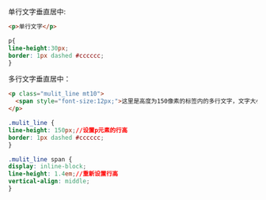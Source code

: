 单行文字垂直居中:

```html
<p>单行文字</p>
```

```css
p{
line-height:30px;
border: 1px dashed #cccccc;
}
```

多行文字垂直居中：


```html
<p class="mulit_line mt10">
  <span style="font-size:12px;">这里是高度为150像素的标签内的多行文字，文字大小为12像素。<br>这里是第二行，用来测试多行的显示效果。</span>
</p>
```

```css
.mulit_line {
line-height: 150px;//设置p元素的行高
border: 1px dashed #cccccc;
}

.mulit_line span {
display: inline-block;
line-height: 1.4em;//重新设置行高
vertical-align: middle;
}
```

